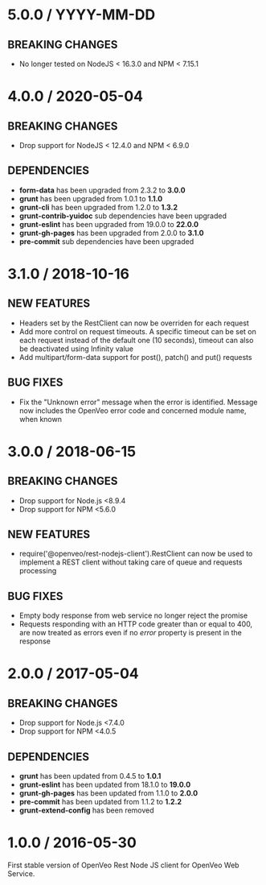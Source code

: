 # 5.0.0 / YYYY-MM-DD

## BREAKING CHANGES

- No longer tested on NodeJS &lt; 16.3.0 and NPM &lt; 7.15.1

# 4.0.0 / 2020-05-04

## BREAKING CHANGES

- Drop support for NodeJS &lt; 12.4.0 and NPM &lt; 6.9.0

## DEPENDENCIES

- **form-data** has been upgraded from 2.3.2 to **3.0.0**
- **grunt** has been upgraded from 1.0.1 to **1.1.0**
- **grunt-cli** has been upgraded from 1.2.0 to **1.3.2**
- **grunt-contrib-yuidoc** sub dependencies have been upgraded
- **grunt-eslint** has been upgraded from 19.0.0 to **22.0.0**
- **grunt-gh-pages** has been upgraded from 2.0.0 to **3.1.0**
- **pre-commit** sub dependencies have been upgraded

# 3.1.0 / 2018-10-16

## NEW FEATURES

- Headers set by the RestClient can now be overriden for each request
- Add more control on request timeouts. A specific timeout can be set on each request instead of the default one (10 seconds), timeout can also be deactivated using Infinity value
- Add multipart/form-data support for post(), patch() and put() requests

## BUG FIXES

- Fix the "Unknown error" message when the error is identified. Message now includes the OpenVeo error code and concerned module name, when known

# 3.0.0 / 2018-06-15

## BREAKING CHANGES

- Drop support for Node.js &lt;8.9.4
- Drop support for NPM &lt;5.6.0

## NEW FEATURES

- require('@openveo/rest-nodejs-client').RestClient can now be used to implement a REST client without taking care of queue and requests processing

## BUG FIXES

- Empty body response from web service no longer reject the promise
- Requests responding with an HTTP code greater than or equal to 400, are now treated as errors even if no *error* property is present in the response

# 2.0.0 / 2017-05-04

## BREAKING CHANGES

- Drop support for Node.js &lt;7.4.0
- Drop support for NPM &lt;4.0.5

## DEPENDENCIES

- **grunt** has been updated from 0.4.5 to **1.0.1**
- **grunt-eslint** has been updated from 18.1.0 to **19.0.0**
- **grunt-gh-pages** has been updated from 1.1.0 to **2.0.0**
- **pre-commit** has been updated from 1.1.2 to **1.2.2**
- **grunt-extend-config** has been removed

# 1.0.0 / 2016-05-30

First stable version of OpenVeo Rest Node JS client for OpenVeo Web Service.
